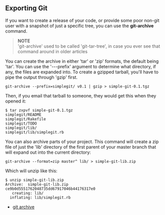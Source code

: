 <!--
SPDX-FileCopyrightText: 2008 Scott Chacon <schacon@gmail.com>

SPDX-License-Identifier: CC-BY-SA-3.0
-->

## Exporting Git

If you want to create a release of your code,
or provide some poor non-git user with a snapshot of just a specific tree,
you can use the **git-archive** command.

> **NOTE** \
'git-archive' used to be called 'git-tar-tree',
in case you ever see that command around in older articles

You can create the archive in either 'tar' or 'zip' formats,
the default being 'tar'.
You can use the '---prefix' argument to determine what directory,
if any,
the files are expanded into.
To create a gzipped tarball,
you'll have to pipe the output through 'gzip' first.

```shell
git-archive --prefix=simplegit/ v0.1 | gzip > simple-git-0.1.tgz
```

Then,
if you email that tarball to someone,
they would get this when they opened it:

```shell
$ tar zxpvf simple-git-0.1.tgz
simplegit/README
simplegit/Rakefile
simplegit/TODO
simplegit/lib/
simplegit/lib/simplegit.rb
```

You can also archive parts of your project.
This command will create a zip file of just the 'lib' directory
of the first parent of your master branch
that will expand out into the current directory:

```shell
git-archive --format=zip master^ lib/ > simple-git-lib.zip
```

Which will unzip like this:

```shell
$ unzip simple-git-lib.zip
Archive:  simple-git-lib.zip
ce9b0d5551762048735dd67917046b44176317e0
   creating: lib/
  inflating: lib/simplegit.rb
```

- [git archive](http://www.kernel.org/pub/software/scm/git/docs/git-archive.html)
